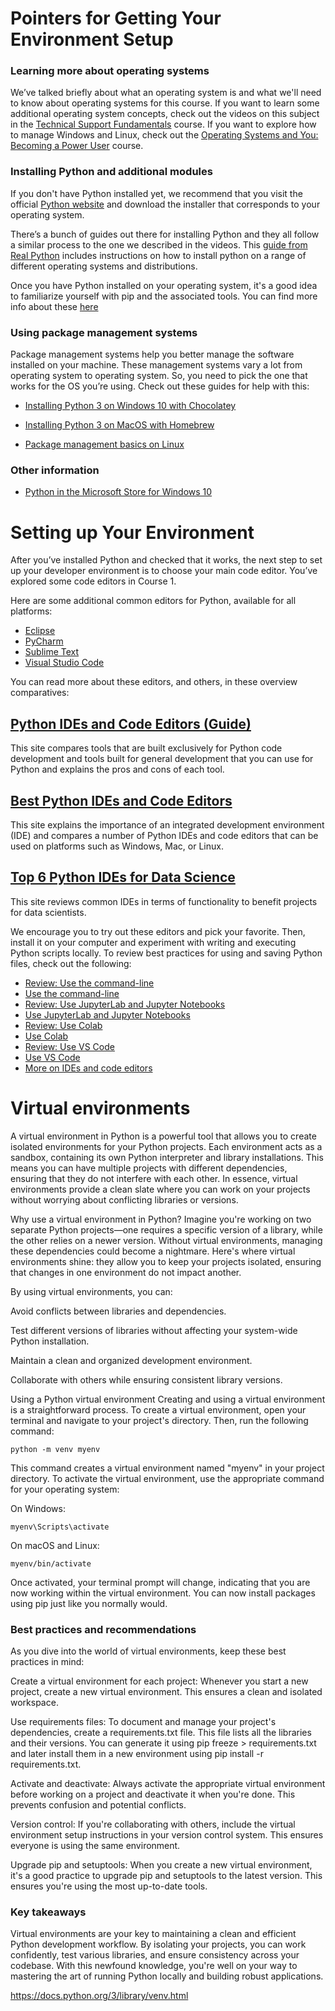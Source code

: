 # Pointers for Getting Your Environment Setup

### Learning more about operating systems

We’ve talked briefly about what an operating system is and what we'll need to know about operating systems for this course. If you want to learn some additional operating system concepts, check out the videos on this subject in the [Technical Support Fundamentals](https://www.coursera.org/learn/technical-support-fundamentals) course. If you want to explore how to manage Windows and Linux, check out the [Operating Systems and You: Becoming a Power User](https://www.coursera.org/learn/os-power-user) course.

### Installing Python and additional modules

If you don't have Python installed yet, we recommend that you visit the
official [Python website](http://www.python.org/) and download the installer that corresponds to your operating system.

There’s a bunch of guides out there for installing Python and they all follow a similar process to the one we described in the videos. This [guide from Real Python](https://realpython.com/installing-python/) includes instructions on how to install python on a range of different operating systems and distributions.

Once you have Python installed on your operating system, it's a good idea to familiarize yourself with pip and the associated tools. You can find more info about these [here](https://packaging.python.org/guides/installing-using-pip-and-virtual-environments/)

### Using package management systems

Package management systems help you better manage the software installed on your machine. These management systems vary a lot from operating system to operating system. So, you need to pick the one that works for the OS you’re using. Check out these guides for help with this:

- [Installing Python 3 on Windows 10 with Chocolatey](https://www.digitalocean.com/community/tutorials/how-to-install-python-3-and-set-up-a-local-programming-environment-on-windows-10)

- [Installing Python 3 on MacOS with Homebrew](https://programwithus.com/learn/python/install-python3-mac)

- [Package management basics on Linux](https://www.digitalocean.com/community/tutorials/package-management-basics-apt-yum-dnf-pkg)

### Other information

- [Python in the Microsoft Store for Windows 10](https://devblogs.microsoft.com/python/python-in-the-windows-10-may-2019-update/)

# Setting up Your Environment

After you’ve installed Python and checked that it works, the next step to set up your developer environment is to choose your main code editor. You’ve explored some code editors in Course 1.

Here are some additional common editors for Python, available for all platforms:

- [Eclipse](http://www.eclipse.org/)
- [PyCharm](https://www.jetbrains.com/pycharm/)
- [Sublime Text](http://www.sublimetext.com/)
- [Visual Studio Code](https://code.visualstudio.com/)

You can read more about these editors, and others, in these overview comparatives:

## [Python IDEs and Code Editors (Guide)](https://realpython.com/python-ides-code-editors-guide/#pycharm)

This site compares tools that are built exclusively for Python code development and tools built for general development that you can use for Python and explains the pros and cons of each tool.

## [Best Python IDEs and Code Editors](https://www.softwaretestinghelp.com/python-ide-code-editors/)

This site explains the importance of an integrated development environment (IDE) and compares a number of Python IDEs and code editors that can be used on platforms such as Windows, Mac, or Linux.

## [Top 6 Python IDEs for Data Science](https://www.datacamp.com/community/tutorials/data-science-python-ide)

This site reviews common IDEs in terms of functionality to benefit projects for data scientists.

We encourage you to try out these editors and pick your favorite. Then, install it on your computer and experiment with writing and executing Python scripts locally. To review best practices for using and saving Python files, check out the following:

- [Review: Use the command-line](https://www.coursera.org/learn/python-crash-course/supplement/vBqPl/review-use-the-command-line)
- [Use the command-line](https://www.coursera.org/learn/python-crash-course/lecture/Kz1Qr/use-the-command-line)
- [Review: Use JupyterLab and Jupyter Notebooks](https://www.coursera.org/learn/python-crash-course/supplement/C2ll0/review-use-jupyterlab-and-jupyter-notebooks)
- [Use JupyterLab and Jupyter Notebooks](https://www.coursera.org/learn/python-crash-course/lecture/e9iE9/use-jupyterlab-and-jupyter-notebooks)
- [Review: Use Colab](https://www.coursera.org/learn/python-crash-course/supplement/xgTqT/review-use-colab)
- [Use Colab](https://www.coursera.org/learn/python-crash-course/lecture/563SQ/use-colab)
- [Review: Use VS Code](https://www.coursera.org/learn/python-crash-course/supplement/gcQVZ/review-use-vs-code)
- [Use VS Code](https://www.coursera.org/learn/python-crash-course/lecture/DQhOO/use-vs-code)
- [More on IDEs and code editors](https://www.coursera.org/learn/python-crash-course/supplement/5KUxr/more-on-ides-and-code-editors)

# Virtual environments

A virtual environment in Python is a powerful tool that allows you to create isolated environments for your Python projects. Each environment acts as a sandbox, containing its own Python interpreter and library installations. This means you can have multiple projects with different dependencies, ensuring that they do not interfere with each other. In essence, virtual environments provide a clean slate where you can work on your projects without worrying about conflicting libraries or versions.

Why use a virtual environment in Python?
Imagine you're working on two separate Python projects—one requires a specific version of a library, while the other relies on a newer version. Without virtual environments, managing these dependencies could become a nightmare. Here's where virtual environments shine: they allow you to keep your projects isolated, ensuring that changes in one environment do not impact another.

By using virtual environments, you can:

Avoid conflicts between libraries and dependencies.

Test different versions of libraries without affecting your system-wide Python installation.

Maintain a clean and organized development environment.

Collaborate with others while ensuring consistent library versions.

Using a Python virtual environment
Creating and using a virtual environment is a straightforward process. To create a virtual environment, open your terminal and navigate to your project's directory. Then, run the following command:

`python -m venv myenv`

This command creates a virtual environment named "myenv" in your project directory. To activate the virtual environment, use the appropriate command for your operating system:

On Windows:

`myenv\Scripts\activate`

On macOS and Linux:

`myenv/bin/activate`

Once activated, your terminal prompt will change, indicating that you are now working within the virtual environment. You can now install packages using pip just like you normally would.

### Best practices and recommendations

As you dive into the world of virtual environments, keep these best practices in mind:

Create a virtual environment for each project: Whenever you start a new project, create a new virtual environment. This ensures a clean and isolated workspace.

Use requirements files: To document and manage your project's dependencies, create a requirements.txt file. This file lists all the libraries and their versions. You can generate it using pip freeze > requirements.txt and later install them in a new environment using pip install -r requirements.txt.

Activate and deactivate: Always activate the appropriate virtual environment before working on a project and deactivate it when you're done. This prevents confusion and potential conflicts.

Version control: If you're collaborating with others, include the virtual environment setup instructions in your version control system. This ensures everyone is using the same environment.

Upgrade pip and setuptools: When you create a new virtual environment, it's a good practice to upgrade pip and setuptools to the latest version. This ensures you're using the most up-to-date tools.

### Key takeaways

Virtual environments are your key to maintaining a clean and efficient Python development workflow. By isolating your projects, you can work confidently, test various libraries, and ensure consistency across your codebase. With this newfound knowledge, you're well on your way to mastering the art of running Python locally and building robust applications.

https://docs.python.org/3/library/venv.html
